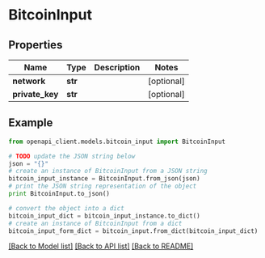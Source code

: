 # BitcoinInput


## Properties
Name | Type | Description | Notes
------------ | ------------- | ------------- | -------------
**network** | **str** |  | [optional] 
**private_key** | **str** |  | [optional] 

## Example

```python
from openapi_client.models.bitcoin_input import BitcoinInput

# TODO update the JSON string below
json = "{}"
# create an instance of BitcoinInput from a JSON string
bitcoin_input_instance = BitcoinInput.from_json(json)
# print the JSON string representation of the object
print BitcoinInput.to_json()

# convert the object into a dict
bitcoin_input_dict = bitcoin_input_instance.to_dict()
# create an instance of BitcoinInput from a dict
bitcoin_input_form_dict = bitcoin_input.from_dict(bitcoin_input_dict)
```
[[Back to Model list]](../README.md#documentation-for-models) [[Back to API list]](../README.md#documentation-for-api-endpoints) [[Back to README]](../README.md)


